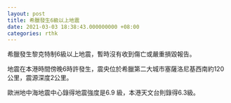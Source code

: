```yaml
---
layout: post
title: 希臘發生6級以上地震
date: 2021-03-03 18:38:43.000000000 +08:00
categories: rthk
---
```


希臘發生黎克特制6級以上地震，暫時沒有收到傷亡或嚴重損毀報告。

地震在本港時間傍晚6時許發生，震央位於希臘第二大城市塞薩洛尼基西南約120公里，震源深度2公里。

歐洲地中海地震中心錄得地震強度是6.9 級，本港天文台則錄得6.3級。
